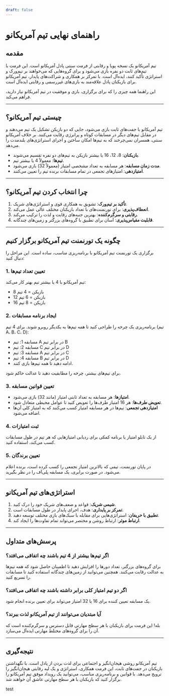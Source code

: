 ```yaml
---
draft: false
---
```


# راهنمای نهایی تیم آمریکانو

## مقدمه
تیم آمریکانو یک نسخه پویا و رقابتی از فرمت سنتی پادل آمریکانو است. این فرمت با تیم‌های ثابت دو نفره بازی می‌شود و برای گروه‌هایی که می‌خواهند بر تیم‌ورک و استراتژی تأکید کنند، ایده‌آل است. با تمرکز بر همکاری و شراکت‌های پایدار، تیم آمریکانو برای بازیکنان پادل علاقه‌مند به بازی‌های غیررسمی و رقابتی ایده‌آل است.

این راهنما همه چیزی را که برای برگزاری، بازی و موفقیت در تیم آمریکانو نیاز دارید، فراهم می‌کند.

---

## چیستی تیم آمریکانو؟
تیم آمریکانو با جفت‌های ثابت بازی می‌شود، جایی که دو بازیکن تشکیل یک تیم می‌دهند و در مقابل تیم‌های دیگر در مسابقات کوتاه و پرانرژی رقابت می‌کنند. بر خلاف آمریکانو سنتی، همسران نمی‌چرخند که به تیم‌ها امکان ساختن و اجرای استراتژی‌های بلندمدت را می‌دهد.

- **بازیکنان**: 8، 12، 16 یا بیشتر بازیکن به تیم‌های دو نفره تقسیم می‌شوند.
- **تیم‌ها**: معمولاً 4 یا بیشتر تیم.
- **مدت زمان مسابقه**: هر مسابقه به تعداد مشخصی امتیاز (معمولاً 32) بازی می‌شود.
- **امتیازدهی**: امتیازهای تجمعی در تمام مسابقات برنده تیم را تعیین می‌کنند.

---

## چرا انتخاب کردن تیم آمریکانو؟
1. **تأکید بر تیم‌ورک**: تشویق به همکاری قوی و استراتژی‌های شریک.
2. **انعطاف‌پذیری**: برای تورنمنت‌های با تعداد بازیکنان مختلف عالی عمل می‌کند.
3. **رقابتی و سرگرم‌کننده**: بهترین جنبه‌های رقابت و لذت را ترکیب می‌کند.
4. **قابلیت مقیاس‌پذیری**: آسان برای تطبیق با گروه‌های بزرگتر و زمین‌های چندگانه.

---

## چگونه یک تورنمنت تیم آمریکانو برگزار کنیم
برگزاری یک تورنمنت تیم آمریکانو با برنامه‌ریزی مناسب، ساده است. این مراحل را دنبال کنید:

### 1. تعیین تعداد تیم‌ها
تیم آمریکانو با 4 یا بیشتر تیم بهتر کار می‌کند:
- 8 بازیکن = 4 تیم
- 12 بازیکن = 6 تیم
- 16 بازیکن = 8 تیم

### 2. ایجاد برنامه مسابقات
برنامه‌ریزی یک چرخه را طراحی کنید تا همه تیم‌ها به یکدیگر روبرو شوند. برای 4 تیم (تیم A، B، C، D):
- مسابقه 1: تیم A در برابر تیم B
- مسابقه 2: تیم C در برابر تیم D
- مسابقه 3: تیم A در برابر تیم C
- مسابقه 4: تیم B در برابر تیم D
- ادامه دهید تا همه تیم‌ها بازی کنند.

برای تیم‌های بیشتر، چرخه را مطابقیت دهید تا عدالت حاکم شود.

### 3. تعیین قوانین مسابقه
- **امتیازها**: هر مسابقه به تعداد ثابتی امتیاز (مانند 32) بازی می‌شود.
- **تعویض طرف‌ها**: هر 16 امتیاز طرف‌ها را تعویض کنید تا عوامل محیطی متعادل شود.
- **امتیازدهی تجمعی**: تیم‌ها در هر مسابقه امتیاز کسب می‌کنند که به امتیاز کلی آن‌ها اضافه می‌شود.

### 4. ثبت امتیازات
از یک تابلو امتیاز یا برنامه کمکی برای ردیابی امتیازهایی که هر تیم در طول مسابقات کسب می‌کند، استفاده کنید.

### 5. تعیین برندگان
در پایان تورنمنت، تیمی که بالاترین امتیاز تجمعی را کسب کرده است، برنده اعلام می‌شود. در صورت برابری، یک مسابقه پلی‌آف را در نظر بگیرید.

---

## استراتژی‌های تیم آمریکانو
1. **شیمی شریک**: قواعد و ضعف‌های شریک خود را درک کنید.
2. **تمرکز بر پایداری**: هدف، اجرای پایدار در طول مسابقات است.
3. **تطبیق با حریفان**: استراتژی‌هایی برای مقابله با سبک‌های بازی مختلف توسعه دهید.
4. **ارتباط موثر**: ارتباط روشن و مختصر می‌تواند تمام تفاوت‌ها را ایجاد کند.

---

## پرسش‌های متداول
### اگر تیم‌ها بیشتر از 4 تیم باشند چه اتفاقی می‌افتد؟
برای گروه‌های بزرگتر، تعداد دورها را افزایش دهید تا اطمینان حاصل شود که همه تیم‌ها به عدالت رقابت می‌کنند. همچنین می‌توانید از زمین‌های چندگانه استفاده کنید تا مسابقات را تسریع کنید.

### اگر دو تیم امتیاز کلی برابر داشته باشند چه اتفاقی می‌افتد؟
یک مسابقه تعیین کننده برای 16 یا 32 امتیاز می‌تواند برای تعیین برنده انجام شود.

### آیا مبتدیان می‌توانند از تیم آمریکانو لذت ببرند؟
بله! این فرمت برای بازیکنان با هر سطح مهارتی قابل دسترس و سرگرم‌کننده است که آن را برای گروه‌های مختلط مهارتی ایده‌آل می‌سازد.

---

## نتیجه‌گیری
تیم آمریکانو روشی هیجان‌انگیز و اجتماعی برای لذت بردن از پادل است. با نگهداشتن بازیکنان در جفت‌های ثابت، این فرمت همکاری، استراتژی و یک لبه رقابتی هیجان‌انگیز را ترویج می‌دهد. با قوانین و برنامه‌ریزی مناسب، می‌توانید یک رویداد موفق تیم آمریکانو را برگزار کنید که بازیکنان با هر سطح مهارتی عاشق آن خواهند شد.

test